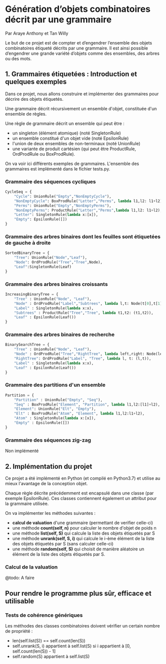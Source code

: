# Génération d’objets combinatoires décrit par une grammaire

Par Araye Anthony et Tan Willy

Le but de ce projet est de compter et d’engendrer l’ensemble des objets combinatoires étiqueté décrits par une grammaire. Il est ainsi possible d’engendrer une grande variété d’objets comme des ensembles, des arbres ou des mots.

## 1. Grammaires étiquetées : Introduction et quelques exemples
Dans ce projet, nous allons construire et implémenter des grammaires pour décrire des objets étiquetés.

Une grammaire décrit récursivement un ensemble d'objet, constituée d'un ensemble de règles.

Une règle de grammaire décrit un ensemble qui peut être :
- un singleton (élément atomique) (noté SingletonRule)
- un ensemble constitué d'un objet vide (noté EpsilonRule)
- l'union de deux ensembles de non-terminaux (noté UnionRule)
- une variante de produit cartésien (qui peut être ProductRule, OrdProdRule ou BoxProdRule).

On va voir ici différents exemples de grammaires. L'ensemble des grammaires est implémenté dans le fichier tests.py.

### Grammaire des séquences cycliques
```python
CycleSeq = {
    "Cycle": UnionRule("Empty","NonEmptyCycle"),
    "NonEmptyCycle": BoxProdRule("Letter","Perms", lambda l1,l2: l1+l2),
    "Perms": UnionRule("Empty","NonEmptyPerms"),
    "NonEmptyPerms": ProductRule("Letter","Perms",lambda l1,l2: l1+l2),
    "Letter": SingletonRule(lambda x:[x]),
    "Empty": EpsilonRule([])
}
```
### Grammaire des arbres binaires dont les feuilles sont étiquetées de gauche à droite
```python
SortedBinaryTree = {
    "Tree": UnionRule("Node","Leaf"),
    "Node": OrdProdRule("Tree","Tree",Node),
    "Leaf":SingletonRule(Leaf)
}
```
### Grammaire des arbres binaires croissants
```python
IncreasingBinaryTree = {
    "Tree" : UnionRule("Node", "Leaf"),
    "Node" : OrdProdRule("Label","Subtrees", lambda l,t: Node(t[0],t[1],l)),
    "Label" : SingletonRule(lambda x:x),
    "Subtrees" : ProductRule("Tree","Tree", lambda t1,t2: (t1,t2)),
    "Leaf" : EpsilonRule(Leaf())
}
```
### Grammaire des arbres binaires de recherche
```python
BinarySearchTree = {
    "Tree" : UnionRule("Node", "Leaf"),
    "Node" : OrdProdRule("Tree","RightTree", lambda left,right: Node(left,right[1],right[0])),
    "RightTree": OrdProdRule("Label", "Tree", lambda l, t: (l,t)),
    "Label" : SingletonRule(lambda x:x),
    "Leaf" : EpsilonRule(Leaf())
}
```
### Grammaire des partitions d'un ensemble
```python
Partition = {
    "Partition" : UnionRule("Empty", "Seq"),
    "Seq" : BoxProdRule("Element", "Partition", lambda l1,l2:[l1]+l2),
    "Element": UnionRule("Elt", "Empty"),
    "Elt" : BoxProdRule("Atom", "Element", lambda l1,l2:l1+l2),
    "Atom" : SingletonRule(lambda x:[x]),
    "Empty" : EpsilonRule([])
}
```
### Grammaire des séquences zig-zag
Non implémenté 

## 2. Implémentation du projet
Ce projet a été implémenté en Python (et compilé en Python3.7) et utilise au mieux l'avantage de la conception objet.

Chaque règle décrite précédemment est encapsulé dans une classe (par exemple EpsilonRule). Ces classes contiennent également un attribut pour la grammaire utilisée.

On va implémenter les méthodes suivantes :
- **calcul de valuation** d'une grammaire (permettant de verifier celle-ci)
- une méthode **count(self, n)** pour calculer le nombre d'objet de poids n
- une méthode **list(self, S)** qui calcule la liste des objets étiquetés par S
- une méthode **unrank(self, S, i)** qui calcule le i-ème élément de la liste des objets étiquetés par S (sans calculer celle-ci)
- une méthode **random(self, S)** qui choisit de manière aléatoire un élément de la liste des objets étiquetés par S.

### Calcul de la valuation 
@todo: A faire

## Pour rendre le programme plus sûr, efficace et utilisable
### Tests de cohérence génériques
Les méthodes des classes combinatoires doivent vérifier un certain nombre de propriété :
- len(self.list(S)) == self.count(len(S))
- self.unrank(S, i) appartient à self.list(S) si i appartient à [0, self.count(len(S)) - 1]
- self.random(S) appartient à self.list(S)